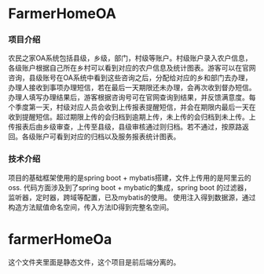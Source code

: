 # FarmerHomeOA
### 项目介绍
农民之家OA系统包括县级，乡级，部门，村级等账户。村级账户录入农户信息，各级账户根据自己所在乡村可以看到对应的农户信息及统计图表。游客可以在官网咨询，县级账号在OA系统中看到这些咨询之后，分配给对应的乡和部门去办理，办理人接收到事项办理短信，若在最后一天期限还未办理，会再次收到督办短信。办理人填写办理结果后，游客根据咨询号可在官网查询到结果，并反馈满意度。每个季度第一天，村级对应人员会收到上传报表提醒短信，并会在期限内最后一天在收到提醒短信。超过期限上传的会归档到逾期上传，未上传的会归档到未上传。上传报表后由乡级审查，上传至县级，县级审核通过则归档。若不通过，按原路返回。各级账户可看到对应的归档以及服务报表统计图表。
### 技术介绍
项目的基础框架使用的是spring boot + mybatis搭建，文件上传用的是阿里云的oss.
代码方面涉及到了spring boot + mybatic的集成，spring boot 的过滤器，监听器，定时器，跨域等配置，已及mybatis的使用。
使用注入得到数据源，通过构造方法赋值命名空间，传入方法ID得到完整名空间。
# farmerHomeOa
这个文件夹里面是静态文件，这个项目是前后端分离的。
